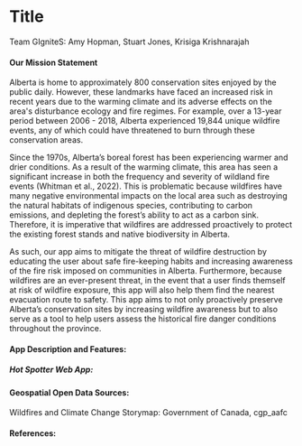 # Title

Team GIgniteS: Amy Hopman, Stuart Jones, Krisiga Krishnarajah

#### Our Mission Statement
Alberta is home to approximately 800 conservation sites enjoyed by the public daily. However, these landmarks have faced an increased risk in recent years due to the warming climate and its adverse effects on the area's disturbance ecology and fire regimes. For example, over a 13-year period between 2006 - 2018, Alberta experienced 19,844 unique wildfire events, any of which could have threatened to burn through these conservation areas.  

Since the 1970s, Alberta’s boreal forest has been experiencing warmer and drier conditions. As a result of the warming climate, this area has seen a significant increase in both the frequency and severity of wildland fire events (Whitman et al., 2022). This is problematic because wildfires have many negative environmental impacts on the local area such as destroying the natural habitats of indigenous species, contributing to carbon emissions, and depleting the forest’s ability to act as a carbon sink. Therefore, it is imperative that wildfires are addressed proactively to protect the existing forest stands and native biodiversity in Alberta.

As such, our app aims to mitigate the threat of wildfire destruction by educating the user about safe fire-keeping habits and increasing awareness of the fire risk imposed on communities in Alberta. Furthermore, because wildfires are an ever-present threat, in the event that a user finds themself at risk of wildfire exposure, this app will also help them find the nearest evacuation route to safety. This app aims to not only proactively preserve Alberta’s conservation sites by increasing wildfire awareness but to also serve as a tool to help users assess the historical fire danger conditions throughout the province.

#### App Description and Features:

##### Hot Spotter Web App:

#### Geospatial Open Data Sources:

Wildfires and Climate Change Storymap: Government of Canada, cgp_aafc

#### References:
